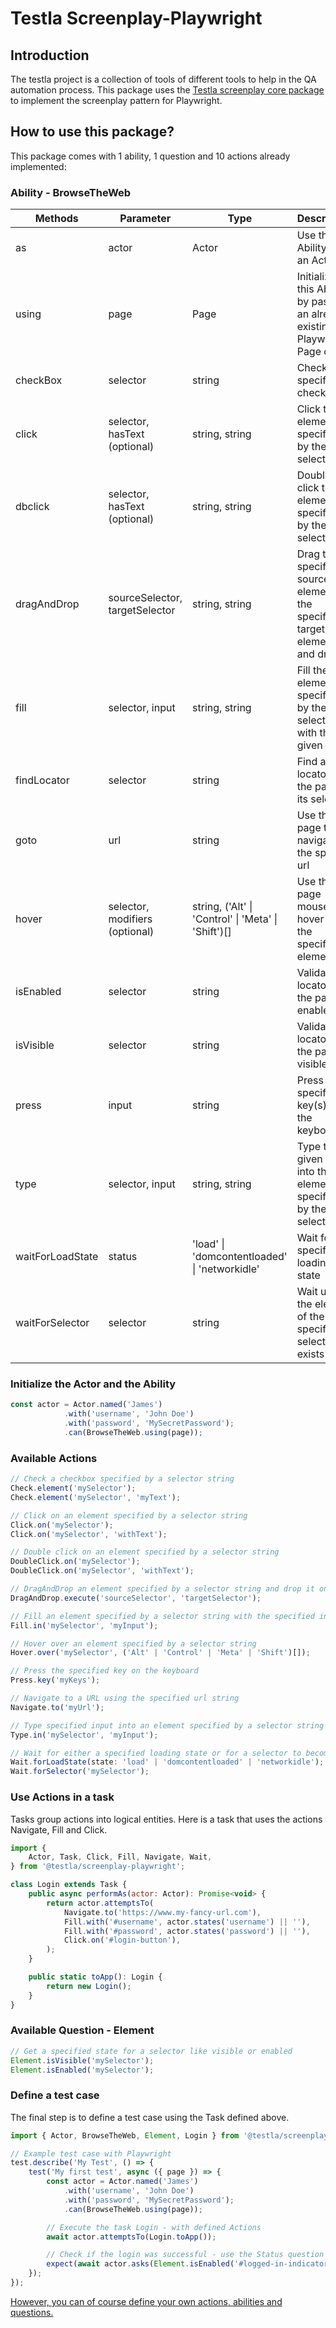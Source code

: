 # Testla Screenplay-Playwright

## Introduction

The testla project is a collection of tools of different tools to help in the QA automation process.
This package uses the [Testla screenplay core package](https://www.npmjs.com/package/@testla/screenplay) to implement the screenplay pattern for Playwright.

## How to use this package?

This package comes with 1 ability, 1 question and 10 actions already implemented:

### Ability - BrowseTheWeb

| Methods | Parameter | Type | Description |
| ------- | --------- | ---- | ----------- |
| as | actor | Actor | Use the Ability as an Actor |
| using | page | Page | Initialize this Ability by passing an already existing Playwright Page object |
| checkBox | selector | string | Check the specified checkbox | 
| click | selector, hasText (optional) | string, string | Click the element specified by the selector |
| dbclick | selector, hasText (optional) | string, string | Double click the element specified by the selector |
| dragAndDrop | sourceSelector, targetSelector | string, string | Drag the specified source element to the specified target element and drop it |
| fill | selector, input | string, string | Fill the element specified by the selector with the given input | 
| findLocator | selector | string | Find a locator on the page by its selector |
| goto | url | string | Use the page to navigate to the specific url |
| hover | selector, modifiers (optional) | string, ('Alt' \| 'Control' \| 'Meta' \| 'Shift')[] | Use the page mouse to hover over the specified element |
| isEnabled | selector | string | Validate a locator on the page is enabled |
| isVisible | selector | string | Validate a locator on the page is visible |
| press | input | string | Press the specified key(s) on the keyboard |
| type | selector, input | string, string | Type the given input into the element specified by the selector |
| waitForLoadState | status | 'load' \| 'domcontentloaded' \| 'networkidle' | Wait for the specified loading state |
| waitForSelector | selector | string | Wait until the element of the specified selector exists |

### Initialize the Actor and the Ability
```js
const actor = Actor.named('James')
            .with('username', 'John Doe')
            .with('password', 'MySecretPassword');
            .can(BrowseTheWeb.using(page));
``` 
 
### Available Actions

```js
// Check a checkbox specified by a selector string
Check.element('mySelector');
Check.element('mySelector', 'myText');

// Click on an element specified by a selector string 
Click.on('mySelector');
Click.on('mySelector', 'withText');

// Double click on an element specified by a selector string
DoubleClick.on('mySelector'); 
DoubleClick.on('mySelector', 'withText');

// DragAndDrop an element specified by a selector string and drop it on an element specified by another selector string
DragAndDrop.execute('sourceSelector', 'targetSelector');

// Fill an element specified by a selector string with the specified input
Fill.in('mySelector', 'myInput');

// Hover over an element specified by a selector string
Hover.over('mySelector', ('Alt' | 'Control' | 'Meta' | 'Shift')[]);

// Press the specified key on the keyboard
Press.key('myKeys');

// Navigate to a URL using the specified url string
Navigate.to('myUrl');

// Type specified input into an element specified by a selector string
Type.in('mySelector', 'myInput');

// Wait for either a specified loading state or for a selector to become visible/active
Wait.forLoadState(state: 'load' | 'domcontentloaded' | 'networkidle');
Wait.forSelector('mySelector');
```

### Use Actions in a task

Tasks group actions into logical entities. Here is a task that uses the actions Navigate, Fill and Click.

```js
import {
    Actor, Task, Click, Fill, Navigate, Wait,
} from '@testla/screenplay-playwright';

class Login extends Task {
    public async performAs(actor: Actor): Promise<void> {
        return actor.attemptsTo(
            Navigate.to('https://www.my-fancy-url.com'),
            Fill.with('#username', actor.states('username') || ''),
            Fill.with('#password', actor.states('password') || ''),
            Click.on('#login-button'),
        );
    }

    public static toApp(): Login {
        return new Login();
    }
}
```

### Available Question - Element

```js
// Get a specified state for a selector like visible or enabled
Element.isVisible('mySelector');
Element.isEnabled('mySelector');
```

### Define a test case

The final step is to define a test case using the Task defined above.

```js
import { Actor, BrowseTheWeb, Element, Login } from '@testla/screenplay-playwright';

// Example test case with Playwright
test.describe('My Test', () => {
    test('My first test', async ({ page }) => {
        const actor = Actor.named('James')
            .with('username', 'John Doe')
            .with('password', 'MySecretPassword');
            .can(BrowseTheWeb.using(page));

        // Execute the task Login - with defined Actions
        await actor.attemptsTo(Login.toApp());

        // Check if the login was successful - use the Status question
        expect(await actor.asks(Element.isEnabled('#logged-in-indicator'))).toBe(true);
    });
});
```

[However, you can of course define your own actions, abilities and questions.](https://www.npmjs.com/package/@testla/screenplay#define-an-ability) 
